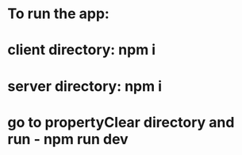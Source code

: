 # To run the app:
# client directory: npm i
# server directory: npm i
# go to propertyClear directory and run - npm run dev
